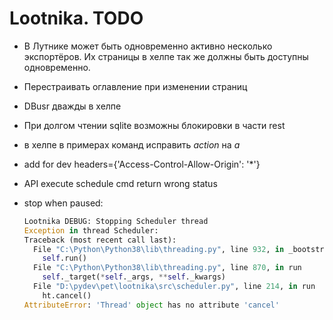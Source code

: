 # Lootnika. TODO

* В Лутнике может быть одновременно активно несколько экспортёров. Их страницы в хелпе так же должны быть доступны одновременно.

* Перестраивать оглавление при изменении страниц

* DBusr дважды в хелпе

* При долгом чтении sqlite возможны блокировки в части rest

* в хелпе в примерах команд исправить _action_ на _а_

* add for dev headers={'Access-Control-Allow-Origin': '*'}

* API execute schedule cmd return wrong status

* stop when paused:

  ```python
  Lootnika DEBUG: Stopping Scheduler thread
  Exception in thread Scheduler:
  Traceback (most recent call last):
    File "C:\Python\Python38\lib\threading.py", line 932, in _bootstrap_inner
      self.run()
    File "C:\Python\Python38\lib\threading.py", line 870, in run
      self._target(*self._args, **self._kwargs)
    File "D:\pydev\pet\lootnika\src\scheduler.py", line 214, in run
      ht.cancel()
  AttributeError: 'Thread' object has no attribute 'cancel'
  ```

  